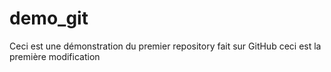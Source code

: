 # demo_git
Ceci est une démonstration du premier repository fait sur GitHub
ceci est la première modification
